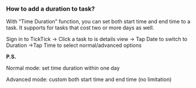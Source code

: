 ### How to add a duration to task?

With “Time Duration” function, you can set both start time and end time to a task. It supports for tasks that cost two or more days as well.

Sign in to TickTick -&gt; Click a task to is details view -&gt; Tap Date to switch to Duration -&gt;Tap Time to select normal/advanced options



**P.S.**

Normal mode: set time duration within one day

Advanced mode: custom both start time and end time \(no limitation\)

  


